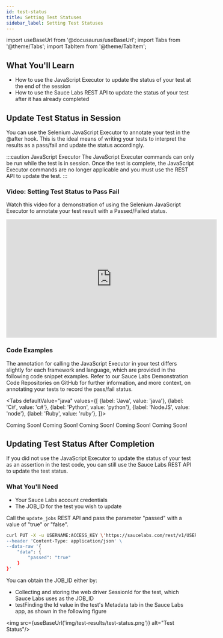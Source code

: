 ```yaml
---
id: test-status
title: Setting Test Statuses
sidebar_label: Setting Test Statuses
---
```


import useBaseUrl from '@docusaurus/useBaseUrl';
import Tabs from '@theme/Tabs';
import TabItem from '@theme/TabItem';

## What You'll Learn
* How to use the JavaScript Executor to update the status of your test at the end of the session
* How to use the Sauce Labs REST API to update the status of your test after it has already completed

## Update Test Status in Session
You can use the Selenium JavaScript Executor to annotate your test in the @after hook. This is the ideal means of writing your tests to interpret the results as a pass/fail and update the status accordingly.

:::caution JavaScript Executor
The JavaScript Executer commands can only be run while the test is in session. Once the test is complete, the JavaScript Executor commands are no longer applicable and you must use the REST API to update the test.
:::

### Video: Setting Test Status to Pass Fail
Watch this video for a demonstration of using the Selenium JavaScript Executor to annotate your test result with a Passed/Failed status.

<iframe width="560" height="315" src="https://www.youtube.com/embed/iaKRGjO-L8Y" title="YouTube video player" frameborder="0" allow="accelerometer; autoplay; clipboard-write; encrypted-media; gyroscope; picture-in-picture" allowfullscreen></iframe>

### Code Examples

The annotation for calling the JavaScript Executor in your test differs slightly for each framework and language, which are provided in the following code snippet examples. Refer to our Sauce Labs Demonstration Code Repositories on GitHub for further information, and more context, on annotating your tests to record the pass/fail status.

<Tabs
defaultValue="java"
values={[
    {label: 'Java', value: 'java'},
    {label: 'C#', value: 'c#'},
    {label: 'Python', value: 'python'},
    {label: 'NodeJS', value: 'node'},
    {label: 'Ruby', value: 'ruby'},
]}>

<TabItem value="java">
Coming Soon!
</TabItem>

<TabItem value="c#">
Coming Soon!
</TabItem>

<TabItem value="python">
Coming Soon!
</TabItem>

<TabItem value="node">
Coming Soon!
</TabItem>

<TabItem value="ruby">
Coming Soon!
</TabItem>
</Tabs>


## Updating Test Status After Completion

If you did not use the JavaScript Executor to update the status of your test as an assertion in the test code, you can still use the Sauce Labs REST API to update the test status.

### What You'll Need
* Your Sauce Labs account credentials
* The JOB_ID for the test you wish to update

Call the `update_jobs` REST API and pass the parameter "passed" with a value of "true" or "false".


```bash title="Update Test Status"
curl PUT -X -u USERNAME:ACCESS_KEY \'https://saucelabs.com/rest/v1/USERNAME/jobs/JOB_ID' \
--header 'Content-Type: application/json' \
--data-raw '{
    "data": {
        "passed": "true"
    }
}'
```

You can obtain the JOB_ID either by:

* Collecting and storing the web driver SessionId for the test, which Sauce Labs uses as the JOB_ID
* testFinding the Id value in the test's Metadata tab in the Sauce Labs app, as shown in the following figure

<img src={useBaseUrl('img/test-results/test-status.png')} alt="Test Status"/>
